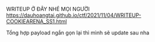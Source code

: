 WRITEUP Ở ĐÂY NHÉ MỌI NGƯỜI https://dauhoangtai.github.io/ctf/2021/11/04/WRITEUP-COOKIEARENA_SS1.html

Tổng hợp payload ngắn gọn lại thì mình sẽ update sau nha
